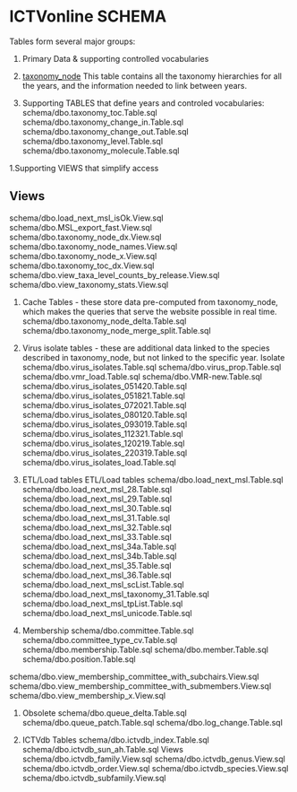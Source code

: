 # ICTVonline SCHEMA

Tables form several major groups:

1. Primary Data & supporting controlled vocabularies

 1. [taxonomy_node](schema/dbo.taxonomy_node.Table.sql) This table contains all the taxonomy hierarchies for all the years, and the information needed to link between years. 


 1. Supporting TABLES that define years and controled vocabularies:
schema/dbo.taxonomy_toc.Table.sql
schema/dbo.taxonomy_change_in.Table.sql
schema/dbo.taxonomy_change_out.Table.sql
schema/dbo.taxonomy_level.Table.sql
schema/dbo.taxonomy_molecule.Table.sql

 1.Supporting VIEWS that simplify access
## Views 
schema/dbo.load_next_msl_isOk.View.sql
schema/dbo.MSL_export_fast.View.sql
schema/dbo.taxonomy_node_dx.View.sql
schema/dbo.taxonomy_node_names.View.sql
schema/dbo.taxonomy_node_x.View.sql
schema/dbo.taxonomy_toc_dx.View.sql
schema/dbo.view_taxa_level_counts_by_release.View.sql
schema/dbo.view_taxonomy_stats.View.sql

 1. Cache Tables - these store data pre-computed from taxonomy_node, which makes the queries that serve the website possible in real time. 
schema/dbo.taxonomy_node_delta.Table.sql
schema/dbo.taxonomy_node_merge_split.Table.sql

 1. Virus isolate tables - these are additional data linked to the species described in taxonomy_node, but not linked to the specific year. 
Isolate 
schema/dbo.virus_isolates.Table.sql
schema/dbo.virus_prop.Table.sql
schema/dbo.vmr_load.Table.sql
schema/dbo.VMR-new.Table.sql
schema/dbo.virus_isolates_051420.Table.sql
schema/dbo.virus_isolates_051821.Table.sql
schema/dbo.virus_isolates_072021.Table.sql
schema/dbo.virus_isolates_080120.Table.sql
schema/dbo.virus_isolates_093019.Table.sql
schema/dbo.virus_isolates_112321.Table.sql
schema/dbo.virus_isolates_120219.Table.sql
schema/dbo.virus_isolates_220319.Table.sql
schema/dbo.virus_isolates_load.Table.sql

 1. ETL/Load tables
ETL/Load tables
schema/dbo.load_next_msl.Table.sql
schema/dbo.load_next_msl_28.Table.sql
schema/dbo.load_next_msl_29.Table.sql
schema/dbo.load_next_msl_30.Table.sql
schema/dbo.load_next_msl_31.Table.sql
schema/dbo.load_next_msl_32.Table.sql
schema/dbo.load_next_msl_33.Table.sql
schema/dbo.load_next_msl_34a.Table.sql
schema/dbo.load_next_msl_34b.Table.sql
schema/dbo.load_next_msl_35.Table.sql
schema/dbo.load_next_msl_36.Table.sql
schema/dbo.load_next_msl_scList.Table.sql
schema/dbo.load_next_msl_taxonomy_31.Table.sql
schema/dbo.load_next_msl_tpList.Table.sql
schema/dbo.load_next_msl_unicode.Table.sql

1. Membership
schema/dbo.committee.Table.sql
schema/dbo.committee_type_cv.Table.sql
schema/dbo.membership.Table.sql
schema/dbo.member.Table.sql
schema/dbo.position.Table.sql

schema/dbo.view_membership_committee_with_subchairs.View.sql
schema/dbo.view_membership_committee_with_submembers.View.sql
schema/dbo.view_membership_x.View.sql

1. Obsolete
schema/dbo.queue_delta.Table.sql
schema/dbo.queue_patch.Table.sql
schema/dbo.log_change.Table.sql


1. ICTVdb
Tables
schema/dbo.ictvdb_index.Table.sql
schema/dbo.ictvdb_sun_ah.Table.sql
Views
schema/dbo.ictvdb_family.View.sql
schema/dbo.ictvdb_genus.View.sql
schema/dbo.ictvdb_order.View.sql
schema/dbo.ictvdb_species.View.sql
schema/dbo.ictvdb_subfamily.View.sql


